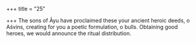 +++
title = "25"

+++
The sons of Āyu have proclaimed these your ancient heroic deeds, o  Aśvins,
creating for you a poetic formulation, o bulls. Obtaining good heroes,  we would announce the ritual distribution.